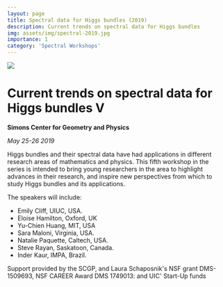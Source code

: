 ```yaml
---
layout: page
title: Spectral data for Higgs bundles (2019)
description: Current trends on spectral data for Higgs bundles
img: assets/img/spectral-2019.jpg
importance: 1
category: 'Spectral Workshops'
---
```


![]({{site.baseurl}}/assets/img/spectral-2019.jpg)

# Current trends on spectral data for Higgs bundles V

**Simons Center for Geometry and Physics**

*May 25-26 2019*

Higgs bundles and their spectral data have had applications in different research areas of mathematics and physics. This fifth  workshop in the series is intended to bring young researchers in the area to highlight advances in their research, and inspire new perspectives from which to study Higgs bundles and its applications. 

The speakers will include:

* Emily Cliff, UIUC, USA.
* Eloise Hamilton, Oxford, UK
* Yu-Chien Huang, MIT, USA 
* Sara Maloni, Virginia, USA.
* Natalie Paquette, Caltech, USA. 
* Steve Rayan, Saskatoon, Canada.
* Inder Kaur, IMPA, Brazil.

Support provided by the SCGP, and Laura Schaposnik's
NSF grant DMS-1509693, NSF CAREER Award DMS 1749013:
and UIC' Start-Up funds

